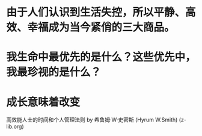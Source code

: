 # 由于人们认识到生活失控，所以平静、高效、幸福成为当今紧俏的三大商品。

# 我生命中最优先的是什么？这些优先中，我最珍视的是什么？

# 成长意味着改变

高效能人士的时间和个人管理法则 by 希鲁姆·W·史密斯 (Hyrum W.Smith) (z-lib.org)
